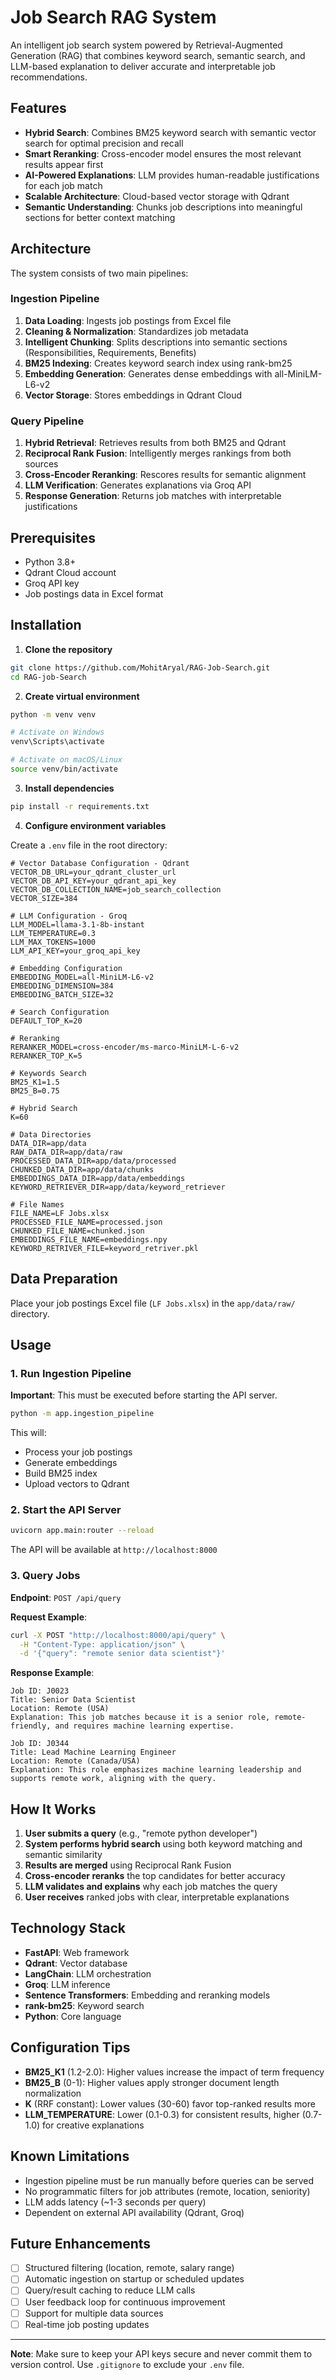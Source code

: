 # Job Search RAG System

An intelligent job search system powered by Retrieval-Augmented Generation (RAG) that combines keyword search, semantic search, and LLM-based explanation to deliver accurate and interpretable job recommendations.

## Features

- **Hybrid Search**: Combines BM25 keyword search with semantic vector search for optimal precision and recall
- **Smart Reranking**: Cross-encoder model ensures the most relevant results appear first
- **AI-Powered Explanations**: LLM provides human-readable justifications for each job match
- **Scalable Architecture**: Cloud-based vector storage with Qdrant
- **Semantic Understanding**: Chunks job descriptions into meaningful sections for better context matching

## Architecture

The system consists of two main pipelines:

### Ingestion Pipeline
1. **Data Loading**: Ingests job postings from Excel file
2. **Cleaning & Normalization**: Standardizes job metadata
3. **Intelligent Chunking**: Splits descriptions into semantic sections (Responsibilities, Requirements, Benefits)
4. **BM25 Indexing**: Creates keyword search index using rank-bm25
5. **Embedding Generation**: Generates dense embeddings with all-MiniLM-L6-v2
6. **Vector Storage**: Stores embeddings in Qdrant Cloud

### Query Pipeline
1. **Hybrid Retrieval**: Retrieves results from both BM25 and Qdrant
2. **Reciprocal Rank Fusion**: Intelligently merges rankings from both sources
3. **Cross-Encoder Reranking**: Rescores results for semantic alignment
4. **LLM Verification**: Generates explanations via Groq API
5. **Response Generation**: Returns job matches with interpretable justifications

## Prerequisites

- Python 3.8+
- Qdrant Cloud account
- Groq API key
- Job postings data in Excel format

## Installation

1. **Clone the repository**
```bash
git clone https://github.com/MohitAryal/RAG-Job-Search.git
cd RAG-job-Search
```

2. **Create virtual environment**
```bash
python -m venv venv

# Activate on Windows
venv\Scripts\activate

# Activate on macOS/Linux
source venv/bin/activate
```

3. **Install dependencies**
```bash
pip install -r requirements.txt
```

4. **Configure environment variables**

Create a `.env` file in the root directory:

```env
# Vector Database Configuration - Qdrant
VECTOR_DB_URL=your_qdrant_cluster_url
VECTOR_DB_API_KEY=your_qdrant_api_key
VECTOR_DB_COLLECTION_NAME=job_search_collection
VECTOR_SIZE=384

# LLM Configuration - Groq
LLM_MODEL=llama-3.1-8b-instant
LLM_TEMPERATURE=0.3
LLM_MAX_TOKENS=1000
LLM_API_KEY=your_groq_api_key

# Embedding Configuration
EMBEDDING_MODEL=all-MiniLM-L6-v2
EMBEDDING_DIMENSION=384
EMBEDDING_BATCH_SIZE=32

# Search Configuration
DEFAULT_TOP_K=20

# Reranking
RERANKER_MODEL=cross-encoder/ms-marco-MiniLM-L-6-v2
RERANKER_TOP_K=5

# Keywords Search
BM25_K1=1.5
BM25_B=0.75

# Hybrid Search
K=60

# Data Directories
DATA_DIR=app/data
RAW_DATA_DIR=app/data/raw
PROCESSED_DATA_DIR=app/data/processed
CHUNKED_DATA_DIR=app/data/chunks
EMBEDDINGS_DATA_DIR=app/data/embeddings
KEYWORD_RETRIEVER_DIR=app/data/keyword_retriever

# File Names
FILE_NAME=LF Jobs.xlsx
PROCESSED_FILE_NAME=processed.json
CHUNKED_FILE_NAME=chunked.json
EMBEDDINGS_FILE_NAME=embeddings.npy
KEYWORD_RETRIVER_FILE=keyword_retriver.pkl
```

## Data Preparation

Place your job postings Excel file (`LF Jobs.xlsx`) in the `app/data/raw/` directory.

## Usage

### 1. Run Ingestion Pipeline

**Important**: This must be executed before starting the API server.

```bash
python -m app.ingestion_pipeline
```

This will:
- Process your job postings
- Generate embeddings
- Build BM25 index
- Upload vectors to Qdrant

### 2. Start the API Server

```bash
uvicorn app.main:router --reload
```

The API will be available at `http://localhost:8000`

### 3. Query Jobs

**Endpoint**: `POST /api/query`

**Request Example**:
```bash
curl -X POST "http://localhost:8000/api/query" \
  -H "Content-Type: application/json" \
  -d '{"query": "remote senior data scientist"}'
```

**Response Example**:
```
Job ID: J0023
Title: Senior Data Scientist
Location: Remote (USA)
Explanation: This job matches because it is a senior role, remote-friendly, and requires machine learning expertise.

Job ID: J0344
Title: Lead Machine Learning Engineer
Location: Remote (Canada/USA)
Explanation: This role emphasizes machine learning leadership and supports remote work, aligning with the query.
```

## How It Works

1. **User submits a query** (e.g., "remote python developer")
2. **System performs hybrid search** using both keyword matching and semantic similarity
3. **Results are merged** using Reciprocal Rank Fusion
4. **Cross-encoder reranks** the top candidates for better accuracy
5. **LLM validates and explains** why each job matches the query
6. **User receives** ranked jobs with clear, interpretable explanations

## Technology Stack

- **FastAPI**: Web framework
- **Qdrant**: Vector database
- **LangChain**: LLM orchestration
- **Groq**: LLM inference
- **Sentence Transformers**: Embedding and reranking models
- **rank-bm25**: Keyword search
- **Python**: Core language

## Configuration Tips

- **BM25_K1** (1.2-2.0): Higher values increase the impact of term frequency
- **BM25_B** (0-1): Higher values apply stronger document length normalization
- **K** (RRF constant): Lower values (30-60) favor top-ranked results more
- **LLM_TEMPERATURE**: Lower (0.1-0.3) for consistent results, higher (0.7-1.0) for creative explanations

## Known Limitations

- Ingestion pipeline must be run manually before queries can be served
- No programmatic filters for job attributes (remote, location, seniority)
- LLM adds latency (~1-3 seconds per query)
- Dependent on external API availability (Qdrant, Groq)

## Future Enhancements

- [ ] Structured filtering (location, remote, salary range)
- [ ] Automatic ingestion on startup or scheduled updates
- [ ] Query/result caching to reduce LLM calls
- [ ] User feedback loop for continuous improvement
- [ ] Support for multiple data sources
- [ ] Real-time job posting updates

---

**Note**: Make sure to keep your API keys secure and never commit them to version control. Use `.gitignore` to exclude your `.env` file.